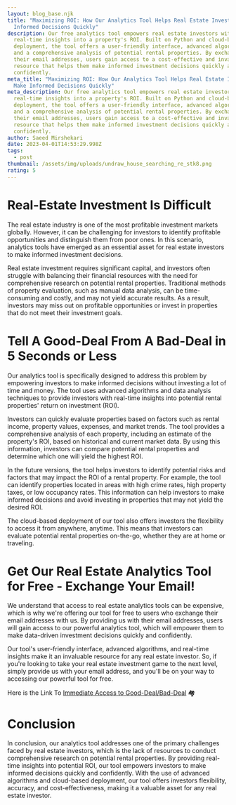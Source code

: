 ```yaml
---
layout: blog_base.njk
title: "Maximizing ROI: How Our Analytics Tool Helps Real Estate Investors Make
  Informed Decisions Quickly"
description: Our free analytics tool empowers real estate investors with
  real-time insights into a property's ROI. Built on Python and cloud-based
  deployment, the tool offers a user-friendly interface, advanced algorithms,
  and a comprehensive analysis of potential rental properties. By exchanging
  their email addresses, users gain access to a cost-effective and invaluable
  resource that helps them make informed investment decisions quickly and
  confidently.
meta_title: "Maximizing ROI: How Our Analytics Tool Helps Real Estate Investors
  Make Informed Decisions Quickly"
meta_description: Our free analytics tool empowers real estate investors with
  real-time insights into a property's ROI. Built on Python and cloud-based
  deployment, the tool offers a user-friendly interface, advanced algorithms,
  and a comprehensive analysis of potential rental properties. By exchanging
  their email addresses, users gain access to a cost-effective and invaluable
  resource that helps them make informed investment decisions quickly and
  confidently.
author: Saeed Mirshekari
date: 2023-04-01T14:53:29.998Z
tags:
  - post
thumbnail: /assets/img/uploads/undraw_house_searching_re_stk8.png
rating: 5
---
```

# Real-Estate Investment Is Difficult

The real estate industry is one of the most profitable investment markets globally. However, it can be challenging for investors to identify profitable opportunities and distinguish them from poor ones. In this scenario, analytics tools have emerged as an essential asset for real estate investors to make informed investment decisions.

Real estate investment requires significant capital, and investors often struggle with balancing their financial resources with the need for comprehensive research on potential rental properties. Traditional methods of property evaluation, such as manual data analysis, can be time-consuming and costly, and may not yield accurate results. As a result, investors may miss out on profitable opportunities or invest in properties that do not meet their investment goals.

# Tell A Good-Deal From A Bad-Deal in 5 Seconds or Less

Our analytics tool is specifically designed to address this problem by empowering investors to make informed decisions without investing a lot of time and money. The tool uses advanced algorithms and data analysis techniques to provide investors with real-time insights into potential rental properties' return on investment (ROI).

Investors can quickly evaluate properties based on factors such as rental income, property values, expenses, and market trends. The tool provides a comprehensive analysis of each property, including an estimate of the property's ROI, based on historical and current market data. By using this information, investors can compare potential rental properties and determine which one will yield the highest ROI.

In the future versions, the tool helps investors to identify potential risks and factors that may impact the ROI of a rental property. For example, the tool can identify properties located in areas with high crime rates, high property taxes, or low occupancy rates. This information can help investors to make informed decisions and avoid investing in properties that may not yield the desired ROI. 

The cloud-based deployment of our tool also offers investors the flexibility to access it from anywhere, anytime. This means that investors can evaluate potential rental properties on-the-go, whether they are at home or traveling.

# Get Our Real Estate Analytics Tool for Free - Exchange Your Email!

We understand that access to real estate analytics tools can be expensive, which is why we're offering our tool for free to users who exchange their email addresses with us. By providing us with their email addresses, users will gain access to our powerful analytics tool, which will empower them to make data-driven investment decisions quickly and confidently. 

Our tool's user-friendly interface, advanced algorithms, and real-time insights make it an invaluable resource for any real estate investor. So, if you're looking to take your real estate investment game to the next level, simply provide us with your email address, and you'll be on your way to accessing our powerful tool for free.

Here is the Link To [Immediate Access to Good-Deal/Bad-Deal](https://mailchi.mp/3d49bef66ad3/good_deal_bad_deal) 🏘️

# Conclusion

In conclusion, our analytics tool addresses one of the primary challenges faced by real estate investors, which is the lack of resources to conduct comprehensive research on potential rental properties. By providing real-time insights into potential ROI, our tool empowers investors to make informed decisions quickly and confidently. With the use of advanced algorithms and cloud-based deployment, our tool offers investors flexibility, accuracy, and cost-effectiveness, making it a valuable asset for any real estate investor.